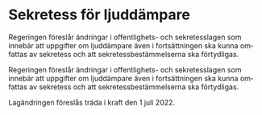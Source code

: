 # Sekretess för ljuddämpare

Regeringen föreslår ändringar i offentlighets- och sekretess­lagen som innebär att uppgifter om ljud­dämpare även i fort­sätt­ningen ska kunna om­fattas av sekretess och att sekretess­bestäm­mel­serna ska förtyd­ligas.

Regeringen föreslår ändringar i offentlighets- och sekretess­lagen som innebär att uppgifter om ljud­dämpare även i fort­sätt­ningen ska kunna om­fattas av sekretess och att sekretess­bestäm­mel­serna ska förtyd­ligas.

Lagändringen föreslås träda i kraft den 1 juli 2022.

